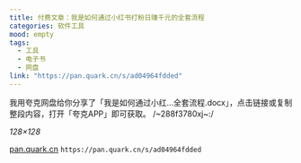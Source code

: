 ```yaml
---
title: 付费文章：我是如何通过小红书打粉日赚千元的全套流程
categories: 软件工具
mood: empty
tags:
  - 工具
  - 电子书
  - 网盘
link: "https://pan.quark.cn/s/ad04964fdded"
---
```


  我用夸克网盘给你分享了「我是如何通过小红…全套流程.docx」，点击链接或复制整段内容，打开「夸克APP」即可获取。 /~288f3780xj~:/

 *128×128*

[pan.quark.cn](https://pan.quark.cn/s/ad04964fdded) `https://pan.quark.cn/s/ad04964fdded`


